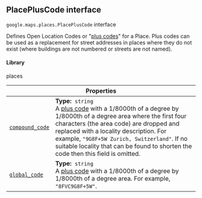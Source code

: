 
<h2 id="PlacePlusCode">PlacePlusCode interface</h2>
<p>
<code><span itemprop="path">google.maps.places</span>.<span itemprop="name">PlacePlusCode</span></code>
interface
</p>
<p>Defines Open Location Codes or "<a href="https://plus.codes/">plus codes</a>" for a Place. Plus codes can be used as a replacement for street addresses in places where they do not exist (where buildings are not numbered or streets are not named).</p>
<h4>Library</h4>
<p>places</p>
<div class="devsite-table-wrapper"><table class="properties responsive" summary="interface PlacePlusCode - Properties">
<thead>
<tr><th colspan="2">Properties</th>
</tr></thead>
<tbody>
<tr id="PlacePlusCode.compound_code">
<td itemprop="property"><code><a class="secret-link" href="#PlacePlusCode.compound_code"><span>compound_code</span></a></code></td>
<td><div><strong>Type:</strong>&nbsp; <code>string</code></div>
<div class="desc">A <a href="https://plus.codes/">plus code</a> with a 1/8000th of a degree by 1/8000th of a degree area where the first four characters (the area code) are dropped and replaced with a locality description. For example, <code>"9G8F+5W Zurich, Switzerland"</code>. If no suitable locality that can be found to shorten the code then this field is omitted.</div></td>
</tr>
<tr id="PlacePlusCode.global_code">
<td itemprop="property"><code><a class="secret-link" href="#PlacePlusCode.global_code"><span>global_code</span></a></code></td>
<td><div><strong>Type:</strong>&nbsp; <code>string</code></div>
<div class="desc">A <a href="https://plus.codes/">plus code</a> with a 1/8000th of a degree by 1/8000th of a degree area. For example, <code>"8FVC9G8F+5W"</code>.</div></td>
</tr>
</tbody>
</table></div>
